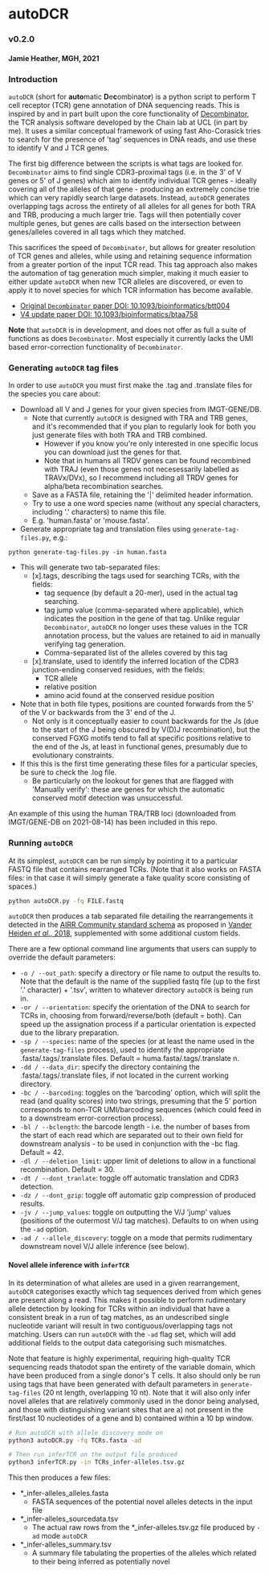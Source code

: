 # autoDCR

### v0.2.0
#### Jamie Heather, MGH, 2021

### Introduction

`autoDCR` (short for **auto**matic **D**e**c**ombinato**r**) is a python script to perform T cell receptor (TCR) gene annotation of DNA sequencing reads. This is inspired by and in part built upon the core functionality of [Decombinator](https://github.com/innate2adaptive/Decombinator), the TCR analysis software developed by the Chain lab at UCL (in part by me). It uses a similar conceptual framework of using fast Aho-Corasick tries to search for the presence of 'tag' sequences in DNA reads, and use these to identify V and J TCR genes. 

The first big difference between the scripts is what tags are looked for. `Decombinator` aims to find single CDR3-proximal tags (i.e. in the 3' of V genes or 5' of J genes) which aim to identify individual TCR genes - ideally covering all of the alleles of that gene - producing an extremely concise trie which can very rapidly search large datasets. Instead, `autoDCR` generates overlapping tags across the entirety of all alleles for all genes for both TRA and TRB, producing a much larger trie. Tags will then potentially cover multiple genes, but genes are calls based on the intersection between genes/alleles covered in all tags which they matched. 

This sacrifices the speed of `Decombinator`, but allows for greater resolution of TCR genes and alleles, while using and retaining sequence information from a greater portion of the input TCR read. This tag approach also makes the automation of tag generation much simpler, making it much easier to either update `autoDCR` when new TCR alleles are discovered, or even to apply it to novel species for which TCR information has become available.

  * [Original `Decombinator` paper DOI: 10.1093/bioinformatics/btt004](https://doi.org/10.1093/bioinformatics/btt004)
  * [V4 update paper DOI: 10.1093/bioinformatics/btaa758](https://doi.org/10.1093/bioinformatics/btaa758)

**Note** that `autoDCR` is in development, and does not offer as full a suite of functions as does `Decombinator`. Most especially it currently lacks the UMI based error-correction functionality of `Decombinator`.

### Generating `autoDCR` tag files

In order to use `autoDCR` you must first make the .tag and .translate files for the species you care about:

* Download all V and J genes for your given species from IMGT-GENE/DB.
    * Note that currently `autoDCR` is designed with TRA and TRB genes, and it's recommended that if you plan to regularly look for both you just generate files with both TRA and TRB combined. 
      * However if you know you're only interested in one specific locus you can download just the genes for that.
      * Note that in humans all TRDV genes can be found recombined with TRAJ (even those genes not necesessarily labelled as TRAVx/DVx), so I recommend including all TRDV genes for alpha/beta recombination searches.
    * Save as a FASTA file, retaining the '|' delimited header information.
    * Try to use a one word species name (without any special characters, including '.' characters) to name this file.
    * E.g. 'human.fasta' or 'mouse.fasta'.
* Generate appropriate tag and translation files using `generate-tag-files.py`, e.g.:
```
python generate-tag-files.py -in human.fasta
```
* This will generate two tab-separated files:
  * \[x\].tags, describing the tags used for searching TCRs, with the fields:
    * tag sequence (by default a 20-mer), used in the actual tag searching.
    * tag jump value (comma-separated where applicable), which indicates the position in the gene of that tag. Unlike regular `Decombinator`, `autoDCR` no longer uses these values in the TCR annotation process, but the values are retained to aid in manually verifying tag generation.
    * Comma-separated list of the alleles covered by this tag
  * \[x\].translate, used to identify the inferred location of the CDR3 junction-ending conserved residues, with the fields:
    * TCR allele
    * relative position
    * amino acid found at the conserved residue position
* Note that in both file types, positions are counted forwards from the 5' of the V or backwards from the 3' end of the J.
  * Not only is it conceptually easier to count backwards for the Js (due to the start of the J being obscured by V(D)J recombination), but the conserved FGXG motifs tend to fall at specific positions relative to the end of the Js, at least in functional genes, presumably due to evolutionary constraints. 
* If this this is the first time generating these files for a particular species, be sure to check the .log file.
    * Be particularly on the lookout for genes that are flagged with 'Manually verify': these are genes for which the automatic conserved motif detection was unsuccessful.

An example of this using the human TRA/TRB loci (downloaded from IMGT/GENE-DB on 2021-08-14) has been included in this repo.

### Running `autoDCR`

At its simplest, `autoDCR` can be run simply by pointing it to a particular FASTQ file that contains rearranged TCRs. (Note that it also works on FASTA files: in that case it will simply generate a fake quality score consisting of spaces.)

```bash
python autoDCR.py -fq FILE.fastq
```

`autoDCR` then produces a tab separated file detailing the rearrangements it detected in the [AIRR Community standard schema](https://docs.airr-community.org) as proposed in [Vander Heiden *et al.*, 2018](https://doi.org/10.3389/fimmu.2018.02206), supplemented with some additional custom fields. 

There are a few optional command line arguments that users can supply to override the default parameters:

* `-o / --out_path`: specify a directory or file name to output the results to. Note that the default is the name of the supplied fastq file (up to the first '.' character) + '.tsv', written to whatever directory `autoDCR` is being run in.
* `-or / --orientation`: specify the orientation of the DNA to search for TCRs in, choosing from forward/reverse/both (default = both). Can speed up the assignation process if a particular orientation is expected due to the library preparation.
* `-sp / --species`: name of the species (or at least the name used in the `generate-tag-files` process), used to identify the appropriate .fasta/.tags/.translate files. Default = huma.fasta/.tags/.translate n.
* `-dd / --data_dir`: specify the directory containing the .fasta/.tags/.translate files, if not located in the current working directory.
* `-bc / --barcoding`: toggles on the 'barcoding' option, which will split the read (and quality scores) into two strings, presuming that the 5' portion corresponds to non-TCR UMI/barcoding sequences (which could feed in to a downstream error-correction process).
* `-bl / --bclength`: the barcode length - i.e. the number of bases from the start of each read which are separated out to their own field for downstream analysis - to be used in conjunction with the -bc flag. Default = 42.
* `-dl / --deletion_limit`: upper limit of deletions to allow in a functional recombination. Default = 30.
* `-dt / --dont_tranlate`: toggle off automatic translation and CDR3 detection.
* `-dz / --dont_gzip`: toggle off automatic gzip compression of produced results.
* `-jv / --jump_values`: toggle on outputting the V/J 'jump' values (positions of the outermost V/J tag matches). Defaults to on when using the `-ad` option.
* `-ad / --allele_discovery`: toggle on a mode that permits rudimentary downstream novel V/J allele inference (see below).

#### Novel allele inference with `inferTCR`

In its determination of what alleles are used in a given rearrangement, `autoDCR` categorises exactly which tag sequences derived from which genes are present along a read. This makes it possible to perform rudimentary allele detection by looking for TCRs within an individual that have a consistent break in a run of tag matches, as an undescribed single nucleotide variant will result in two contiguous/overlapping tags not matching. Users can run `autoDCR` with the `-ad` flag set, which will add additional fields to the output data categorising such mismatches.

Note that feature is highly experimental, requiring high-quality TCR sequencing reads thatodot span the entirety of the variable domain, which have been produced from a single donor's T cells. It also should only be run using tags that have been generated with default parameters in `generate-tag-files` (20 nt length, overlapping 10 nt). Note that it will also only infer novel alleles that are relatively commonly used in the donor being analysed, and those with distinguishing variant sites that are a) not present in the first/last 10 nucleotides of a gene and b) contained within a 10 bp window. 

```bash
# Run autoDCR with allele discovery mode on
python3 autoDCR.py -fq TCRs.fasta -ad

# Then run inferTCR on the output file produced
python3 inferTCR.py -in TCRs_infer-alleles.tsv.gz 
```

This then produces a few files:

* *_infer-alleles_alleles.fasta  
  * FASTA sequences of the potential novel alleles detects in the input file
* *_infer-alleles_sourcedata.tsv
  * The actual raw rows from the *_infer-alleles.tsv.gz file produced by `-ad` mode `autoDCR`
* *_infer-alleles_summary.tsv
  * A summary file tabulating the properties of the alleles which related to their being inferred as potentially novel 
